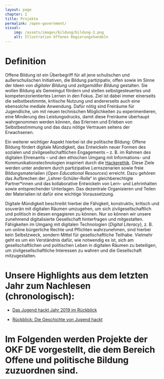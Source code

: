 ```yaml
---
layout: page
chapter: 2
title: Projekte
permalink: /open-government/
visual:
    img: /assets/images/bildung/bildung-2.png
    alt: Illustration Offenes Regierungshandeln
---
```


# Definition

Offene Bildung ist ein Überbegriff für all jene schulischen und außerschulischen Initiativen, die Bildung partizipativ, offen sowie im Sinne der Ideen von _digitaler Bildung_ und _zeitgemäßer Bildung_ gestalten. Sie wollen Bildung als Gemeingut fördern und stellen selbstgesteuertes und kompetenzorientiertes Lernen in den Fokus. Ziel ist dabei immer einerseits die selbstbestimmte, kritische Nutzung und andererseits auch eine ebensolche mediale Anwendung. Dafür nötig sind Freiräume für Jugendliche, um mit neuen technischen Möglichkeiten zu experimentieren, eine Minderung des Leistungsdrucks, damit diese Freiräume überhaupt wahrgenommen werden können, das Erlernen und Erleben von Selbstbestimmung und das dazu nötige Vertrauen seitens der Erwachsenen.

Ein weiterer wichtiger Aspekt hierbei ist die politische Bildung: Offene Bildung fördert digitale Mündigkeit, das Entwickeln neuer Formen des sozialen und zivilgesellschaftlichen Engagements – z. B. im Rahmen des digitalen Ehrenamts – und den ethischen Umgang mit Informations- und Kommunikationstechnologien inspiriert durch die [Hackerethik](https://www.ccc.de/hackerethics). Diese Ziele werden unter anderem durch partizipative Lernszenarien sowie freie Bildungsmaterialien (_Open Educational Resources_) erreicht. Dazu gehören das Aufbrechen der „Lehrer-Schüler-Rolle“ in gleichberechtigte Partner*innen und das kollaborative Entwickeln von Lern- und Lehrinhalten sowie entsprechender Unterlagen. Das dezentrale Organisieren und Teilen der Materialien ist dafür eine wichtige Voraussetzung. 

Digitale Mündigkeit beschreibt hierbei die Fähigkeit, konstruktiv, kritisch und souverän mit digitalen Räumen umzugehen, um sich zivilgesellschaftlich und politisch in diesen engagieren zu können. Nur so können wir unsere zunehmend digitalisierte Gesellschaft hinterfragen und mitgestalten. Fähigkeiten im Umgang mit digitalen Technologien (_Digital Literacy_), z. B. um online bürgerliche Rechte und Pflichten wahrzunehmen, sind hierbei kein Selbstzweck, sondern Mittel für gesellschaftliche Teilhabe. Vielmehr geht es um ein Verständnis dafür, wie notwendig es ist, sich am gesellschaftlichen und politischen Leben in digitalen Räumen zu beteiligen, um zivilgesellschaftliche Interessen zu wahren und die Gesellschaft mitzugestalten.
<br>

# Unsere Highlights aus dem letzten Jahr zum Nachlesen (chronologisch):
		

* [Das Jugend hackt Jahr 2019 im Rückblick](https://jugendhackt.org/blog/das-jugend-hackt-jahr-2019-im-rueckblick/)

* [Rückblick: Die Geschichte von Jugend hackt](https://jugendhackt.org/blog/die-geschichte-von-jugend-hackt/) 



# Im Folgenden werden Projekte der OKF DE vorgestellt, die dem Bereich Offene und politische Bildung zuzuordnen sind.
